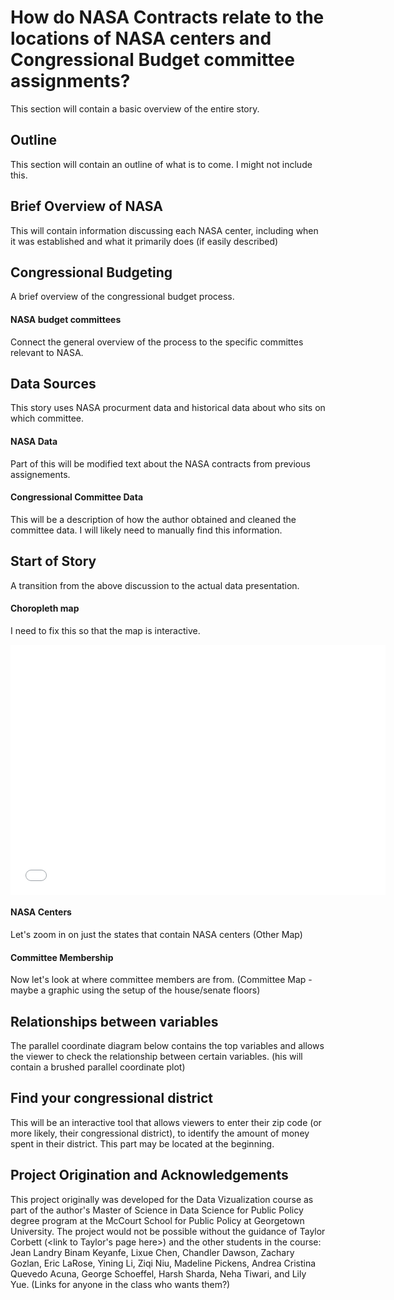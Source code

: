 # How do NASA Contracts relate to the locations of NASA centers and Congressional Budget committee assignments? 

This section will contain a basic overview of the entire story. 


## Outline

This section will contain an outline of what is to come. I might not include this. 


## Brief Overview of NASA 

This will contain information discussing each NASA center, including when it was established and what it primarily does (if easily described)


## Congressional Budgeting

A brief overview of the congressional budget process.

#### NASA budget committees
Connect the general overview of the process to the specific committes relevant to NASA.


## Data Sources

This story uses NASA procurment data and historical data about who sits on which committee.  

#### NASA Data
Part of this will be modified text about the NASA contracts from previous assignements. 

#### Congressional Committee Data  
This will be a description of how the author obtained and cleaned the committee data. I will likely need to manually find this information.

## Start of Story

A transition from the above discussion to the actual data presentation. 

#### Choropleth map 
I need to fix this so that the map is interactive.
<iframe width="600" height="400" frameborder="0" scrolling="no" src="//plot.ly/~Dfresh32/4.embed"></iframe>

#### NASA Centers
Let's zoom in on just the states that contain NASA centers
(Other Map)
  
#### Committee Membership  
Now let's look at where committee members are from.
(Committee Map - maybe a graphic using the setup of the house/senate floors)

## Relationships between variables
The parallel coordinate diagram below contains the top variables and allows the viewer to check the relationship between certain variables. 
(his will contain a brushed parallel coordinate plot)

## Find your congressional district
This will be an interactive tool that allows viewers to enter their zip code (or more likely, their congressional district), to identify the amount of money spent in their district. This part may be located at the beginning.

## Project Origination and Acknowledgements 

This project originally was developed for the Data Vizualization course as part of the author's Master of Science in Data Science for Public Policy degree program at the McCourt School for Public Policy at Georgetown University. The project would not be possible without the guidance of Taylor Corbett (<link to Taylor's page here>) and the other students in the course: Jean Landry Binam Keyanfe, Lixue Chen, Chandler Dawson, Zachary Gozlan, Eric LaRose, Yining Li, Ziqi Niu, Madeline Pickens, Andrea Cristina Quevedo Acuna, George Schoeffel, Harsh Sharda, Neha Tiwari, and Lily Yue. (Links for anyone in the class who wants them?) 
